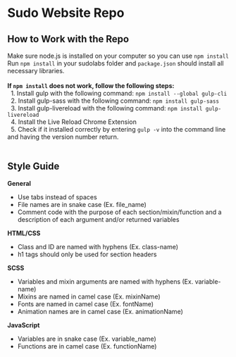 # Sudo Website Repo

<h2>How to Work with the Repo</h2>
Make sure node.js is installed on your computer so you can use <code>npm install</code>
<br>
Run <code>npm install</code> in your sudolabs folder and <code>package.json</code> should install all necessary libraries.
<br><br>
<strong>If <code>npm install</code> does not work, follow the following steps:</strong>
<br>
&nbsp; 1. Install gulp with the following command: <code>npm install --global gulp-cli</code>
<br>
&nbsp; 2. Install gulp-sass with the following command: <code>npm install gulp-sass</code>
<br>
&nbsp; 3. Install gulp-livereload with the following command: <code>npm install gulp-livereload</code>
<br>
&nbsp; 4. Install the Live Reload Chrome Extension
<br>
&nbsp; 5. Check if it installed correctly by entering <code>gulp -v</code> into the command line and having the version number return.
<br><br>
<h2>Style Guide</h2>
<strong>General</strong>
<ul>
<li>Use tabs instead of spaces</li>
<li>File names are in snake case (Ex. file_name)</li>
<li>Comment code with the purpose of each section/mixin/function and a description of each argument and/or returned variables</li>
</ul>
<strong>HTML/CSS</strong>
<ul>
<li>Class and ID are named with hyphens (Ex. class-name)</li>
<li>h1 tags should only be used for section headers</li>
</ul>
<strong>SCSS</strong>
<ul>
<li>Variables and mixin arguments are named with hyphens (Ex. variable-name)</li>
<li>Mixins are named in camel case (Ex. mixinName)</li>
<li>Fonts are named in camel case (Ex. fontName)</li>
<li>Animation names are in camel case (Ex. animationName)</li>
</ul>
<strong>JavaScript</strong>
<ul>
<li>Variables are in snake case (Ex. variable_name)</li>
<li>Functions are in camel case (Ex. functionName)</li>
</ul>
